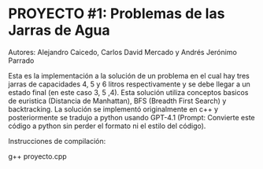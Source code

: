 # PROYECTO #1: Problemas de las Jarras de Agua

Autores: Alejandro Caicedo, Carlos David Mercado y Andrés Jerónimo Parrado

Esta es la implementación a la solución de un problema en el cual hay tres jarras de capacidades 4, 5 y 6 litros respectivamente y se debe llegar a un estado final (en este caso 3, 5 ,4). Esta solución utiliza conceptos basicos de euristica (Distancia de Manhattan), BFS (Breadth First Search) y backtracking.
La solución se implementó originalmente en c++ y posteriormente se tradujo a python usando GPT-4.1 (Prompt: Convierte este código a python sin perder el formato ni el estilo del código). 

Instrucciones de compilación: 

g++ proyecto.cpp
